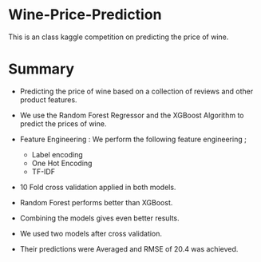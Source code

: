 # Wine-Price-Prediction
This is an class kaggle  competition on predicting the price of wine.

# Summary

* Predicting the price of wine based on a collection of reviews and other
product features.

* We use the Random Forest Regressor and the XGBoost Algorithm to
 predict the prices of wine.
 
 * Feature Engineering : We perform the following feature engineering ;
 
   * Label encoding
   * One Hot Encoding
   * TF-IDF
   
* 10 Fold cross validation applied in both models.

* Random Forest performs better than XGBoost.

* Combining the models gives even better results.
   
 
   
* We used two models  after cross validation. 

* Their predictions were Averaged and RMSE of 20.4 was achieved.
